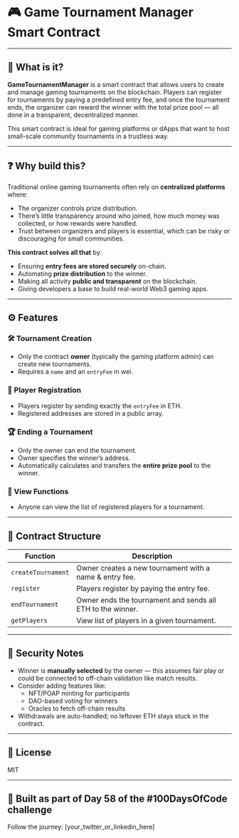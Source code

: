 # 🎮 Game Tournament Manager Smart Contract

---

## 🧠 What is it?

**GameTournamentManager** is a smart contract that allows users to create and manage gaming tournaments on the blockchain. Players can register for tournaments by paying a predefined entry fee, and once the tournament ends, the organizer can reward the winner with the total prize pool — all done in a transparent, decentralized manner.

This smart contract is ideal for gaming platforms or dApps that want to host small-scale community tournaments in a trustless way.

---

## ❓ Why build this?

Traditional online gaming tournaments often rely on **centralized platforms** where:

- The organizer controls prize distribution.
- There’s little transparency around who joined, how much money was collected, or how rewards were handled.
- Trust between organizers and players is essential, which can be risky or discouraging for small communities.

**This contract solves all that** by:

- Ensuring **entry fees are stored securely** on-chain.
- Automating **prize distribution** to the winner.
- Making all activity **public and transparent** on the blockchain.
- Giving developers a base to build real-world Web3 gaming apps.

---

## ⚙️ Features

### 🛠 Tournament Creation

- Only the contract **owner** (typically the gaming platform admin) can create new tournaments.
- Requires a `name` and an `entryFee` in wei.

### 👥 Player Registration

- Players register by sending exactly the `entryFee` in ETH.
- Registered addresses are stored in a public array.

### 🏆 Ending a Tournament

- Only the owner can end the tournament.
- Owner specifies the winner’s address.
- Automatically calculates and transfers the **entire prize pool** to the winner.

### 📄 View Functions

- Anyone can view the list of registered players for a tournament.

---

## 🧩 Contract Structure

| Function           | Description                                                |
| ------------------ | ---------------------------------------------------------- |
| `createTournament` | Owner creates a new tournament with a name & entry fee.    |
| `register`         | Players register by paying the entry fee.                  |
| `endTournament`    | Owner ends the tournament and sends all ETH to the winner. |
| `getPlayers`       | View list of players in a given tournament.                |

---

## 🔐 Security Notes

- Winner is **manually selected** by the owner — this assumes fair play or could be connected to off-chain validation like match results.
- Consider adding features like:
  - NFT/POAP minting for participants
  - DAO-based voting for winners
  - Oracles to fetch off-chain results
- Withdrawals are auto-handled; no leftover ETH stays stuck in the contract.

---

## 📜 License

MIT

---

## 🙌 Built as part of Day 58 of the #100DaysOfCode challenge

Follow the journey: [your_twitter_or_linkedin_here]
